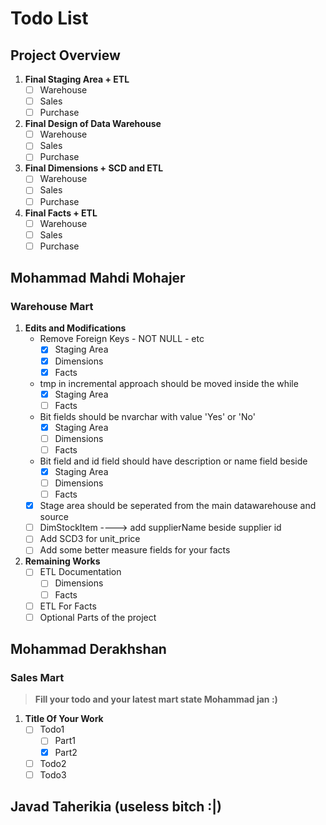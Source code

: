 # Todo List

## Project Overview

1. **Final Staging Area + ETL**
    - [ ] Warehouse
    - [ ] Sales
    - [ ] Purchase
2. **Final Design of Data Warehouse**
    - [ ] Warehouse
    - [ ] Sales
    - [ ] Purchase
3. **Final Dimensions + SCD and ETL**
    - [ ] Warehouse
    - [ ] Sales
    - [ ] Purchase
4. **Final Facts + ETL**
    - [ ] Warehouse
    - [ ] Sales
    - [ ] Purchase

## Mohammad Mahdi Mohajer

### Warehouse Mart

1. **Edits and Modifications**
   - Remove Foreign Keys - NOT NULL - etc
     - [x] Staging Area
     - [x] Dimensions
     - [x] Facts
   - tmp in incremental approach should be moved inside the while
     - [x] Staging Area
     - [ ] Facts
   - Bit fields should be nvarchar with value 'Yes' or 'No'
     - [x] Staging Area
     - [ ] Dimensions
     - [ ] Facts
   - Bit field and id field should have description or name field beside
     - [x] Staging Area
     - [ ] Dimensions
     - [ ] Facts
   - [x] Stage area should be seperated from the main datawarehouse and source
   - [ ] DimStockItem ----> add supplierName beside supplier id
   - [ ] Add SCD3 for unit_price
   - [ ] Add some better measure fields for your facts
2. **Remaining Works**
   - [ ] ETL Documentation
     - [ ] Dimensions
     - [ ] Facts
   - [ ] ETL For Facts
   - [ ] Optional Parts of the project

## Mohammad Derakhshan

### Sales Mart

> **Fill your todo and your latest mart state Mohammad jan :)**

1. **Title Of Your Work**
   - [ ] Todo1
     - [ ] Part1
     - [x] Part2
   - [ ] Todo2
   - [ ] Todo3

## Javad Taherikia (useless bitch :|)
